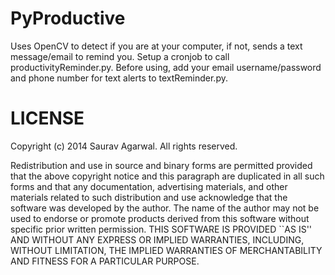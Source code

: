 PyProductive
============

Uses OpenCV to detect if you are at your computer, if not, sends a text message/email to remind you. Setup a cronjob to call productivityReminder.py. Before using, add your email username/password and phone number for text alerts to textReminder.py.


LICENSE
==============

Copyright (c) 2014 Saurav Agarwal.
All rights reserved.

Redistribution and use in source and binary forms are permitted
provided that the above copyright notice and this paragraph are
duplicated in all such forms and that any documentation,
advertising materials, and other materials related to such
distribution and use acknowledge that the software was developed
by the author. The name of the
author may not be used to endorse or promote products derived
from this software without specific prior written permission.
THIS SOFTWARE IS PROVIDED ``AS IS'' AND WITHOUT ANY EXPRESS OR
IMPLIED WARRANTIES, INCLUDING, WITHOUT LIMITATION, THE IMPLIED
WARRANTIES OF MERCHANTABILITY AND FITNESS FOR A PARTICULAR PURPOSE.

